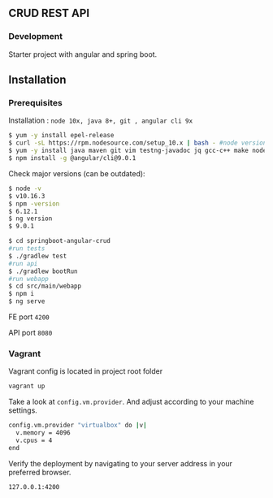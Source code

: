 

## CRUD REST API 


### Development

Starter project with angular and spring boot.

## Installation

### Prerequisites
Installation : `node 10x, java 8+, git , angular cli 9x`

```sh
$ yum -y install epel-release
$ curl -sL https://rpm.nodesource.com/setup_10.x | bash - #node version 10.x
$ yum -y install java maven git vim testng-javadoc jq gcc-c++ make nodejs
$ npm install -g @angular/cli@9.0.1
```

Check major versions (can be outdated):
```sh
$ node -v
$ v10.16.3
$ npm -version
$ 6.12.1
$ ng version
$ 9.0.1
```



```sh
$ cd springboot-angular-crud
#run tests
$ ./gradlew test 
#run api
$ ./gradlew bootRun
#run webapp
$ cd src/main/webapp
$ npm i
$ ng serve 
```
FE port  `4200`

API port `8080`


### Vagrant
Vagrant config is located in project root folder

```sh
vagrant up
```
Take a look at `config.vm.provider`. And adjust according to your machine settings.
```sh
config.vm.provider "virtualbox" do |v|  
  v.memory = 4096  
  v.cpus = 4  
end
```
Verify the deployment by navigating to your server address in your preferred browser.

```sh
127.0.0.1:4200
```

